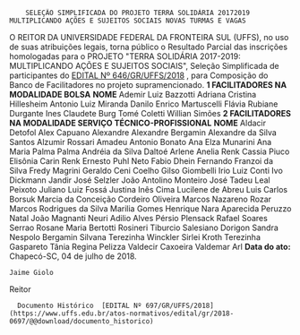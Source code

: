         SELEÇÃO SIMPLIFICADA DO PROJETO TERRA SOLIDÁRIA 20172019 MULTIPLICANDO AÇÕES E SUJEITOS SOCIAIS NOVAS TURMAS E VAGAS  

 O REITOR DA UNIVERSIDADE FEDERAL DA FRONTEIRA SUL (UFFS), no uso de suas atribuições legais, torna público o Resultado Parcial das inscrições homologadas para o PROJETO "TERRA SOLIDÁRIA 2017-2019: MULTIPLICANDO AÇÕES E SUJEITOS SOCIAIS", Seleção Simplificada de participantes do [EDITAL Nº 646/GR/UFFS/2018](https://www.uffs.edu.br/atos-normativos/edital/gr/2018-0646)  , para Composição do Banco de Facilitadores no projeto supramencionado.  **1 FACILITADORES NA MODALIDADE BOLSA**      **NOME**      Ademir Luiz Bazzotti     Adriana Cristina Hillesheim     Antonio Luiz Miranda     Danilo Enrico Martuscelli     Flávia Rubiane Durgante     Ines Claudete Burg     Tomé Coletti     Willian Simões      **2 FACILITADORES NA MODALIDADE SERVIÇO TÉCNICO-PROFISSIONAL**      **NOME**      Aldacir Detofol     Alex Capuano Alexandre     Alexandre Bergamin     Alexandre da Silva Santos     Alzumir Rossari     Amadeu Antonio Bonato     Ana Elza Munarini     Ana Maria Palma Palma     Andréia da Silva Daltoé     Arlene Anelia Renk     Cassia Piuco     Elisônia Carin Renk     Ernesto Puhl Neto     Fabio Dhein     Fernando Franzoi da Silva     Fredy Magrini     Geraldo Ceni Coelho     Gilso Giombelli     Irio Luiz Conti     Ivo Dickmann     Jandir José Selzler     João Antolino Monteiro     José Tadeu Leal Peixoto     Juliano Luiz Fossá     Justina Inês Cima     Lucilene de Abreu     Luis Carlos Borsuk     Marcia da Conceição Cordeiro Oliveira     Marcos Nazareno Rozar     Marcos Rodrigues da Silva     Marilia Gomes Henrique     Nara Aparecida Peruzzo     Natal João Magnanti     Neuri Adilio Alves     Pérsio Plensack     Rafael Soares Serrao     Rosane Maria Bertotti     Rosineri Tiburcio     Salesiano Dorigon     Sandra Nespolo Bergamin     Silvana Terezinha Winckler     Sirlei Kroth Terezinha Gaspareto     Tânia Regina Pelizza     Valdecir Caxoeira     Valdemar Arl          **Data do ato:** Chapecó-SC, 04 de julho de 2018.   
 

    Jaime Giolo   
 Reitor 

      Documento Histórico  [EDITAL Nº 697/GR/UFFS/2018](https://www.uffs.edu.br/atos-normativos/edital/gr/2018-0697/@@download/documento_historico)     
      
